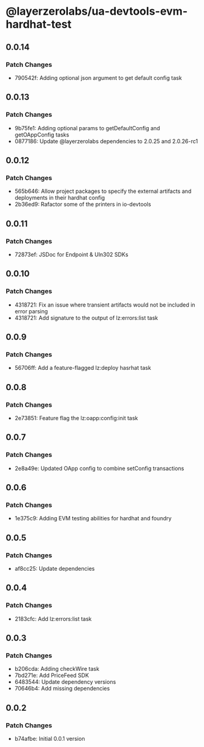 # @layerzerolabs/ua-devtools-evm-hardhat-test

## 0.0.14

### Patch Changes

- 790542f: Adding optional json argument to get default config task

## 0.0.13

### Patch Changes

- 9b75fe1: Adding optional params to getDefaultConfig and getOAppConfig tasks
- 0877186: Update @layerzerolabs dependencies to 2.0.25 and 2.0.26-rc1

## 0.0.12

### Patch Changes

- 565b646: Allow project packages to specify the external artifacts and deployments in their hardhat config
- 2b36ed9: Rafactor some of the printers in io-devtools

## 0.0.11

### Patch Changes

- 72873ef: JSDoc for Endpoint & Uln302 SDKs

## 0.0.10

### Patch Changes

- 4318721: Fix an issue where transient artifacts would not be included in error parsing
- 4318721: Add signature to the output of lz:errors:list task

## 0.0.9

### Patch Changes

- 56706ff: Add a feature-flagged lz:deploy hasrhat task

## 0.0.8

### Patch Changes

- 2e73851: Feature flag the lz:oapp:config:init task

## 0.0.7

### Patch Changes

- 2e8a49e: Updated OApp config to combine setConfig transactions

## 0.0.6

### Patch Changes

- 1e375c9: Adding EVM testing abilities for hardhat and foundry

## 0.0.5

### Patch Changes

- af8cc25: Update dependencies

## 0.0.4

### Patch Changes

- 2183cfc: Add lz:errors:list task

## 0.0.3

### Patch Changes

- b206cda: Adding checkWire task
- 7bd271e: Add PriceFeed SDK
- 6483544: Update dependency versions
- 70646b4: Add missing dependencies

## 0.0.2

### Patch Changes

- b74afbe: Initial 0.0.1 version
